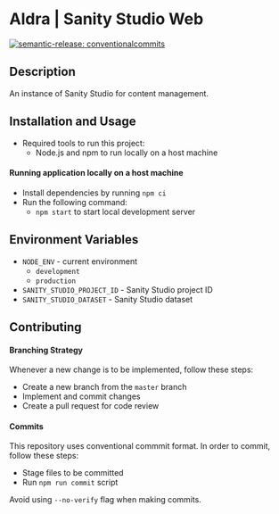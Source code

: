 # Aldra | Sanity Studio Web

[![semantic-release: conventionalcommits](https://img.shields.io/badge/semantic--release-conventionalcommits-e10079?logo=semantic-release)](https://github.com/semantic-release/semantic-release)

## Description

An instance of Sanity Studio for content management.

## Installation and Usage

- Required tools to run this project:
  - Node.js and npm to run locally on a host machine

#### Running application locally on a host machine

- Install dependencies by running `npm ci`
- Run the following command:
  - `npm start` to start local development server

## Environment Variables

- `NODE_ENV` - current environment
  - `development`
  - `production`
- `SANITY_STUDIO_PROJECT_ID` - Sanity Studio project ID
- `SANITY_STUDIO_DATASET` - Sanity Studio dataset

## Contributing

#### Branching Strategy

Whenever a new change is to be implemented, follow these steps:
  - Create a new branch from the `master` branch
  - Implement and commit changes
  - Create a pull request for code review

#### Commits

This repository uses conventional commmit format. In order to commit, follow these steps:
  - Stage files to be committed
  - Run `npm run commit` script

Avoid using `--no-verify` flag when making commits.
